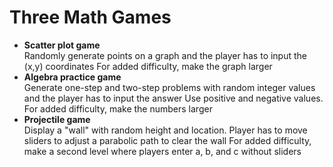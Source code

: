 # Three Math Games
- **Scatter plot game**   
Randomly generate points on a graph and the player has to input the (x,y) coordinates
For added difficulty, make the graph larger
- **Algebra practice game**   
Generate one-step and two-step problems with random integer values and the player has to input the answer
Use positive and negative values. For added difficulty, make the numbers larger
- **Projectile game**    
Display a "wall" with random height and location. Player has to move sliders to adjust a parabolic path to clear the wall
For added difficulty, make a second level where players enter a, b, and c without sliders